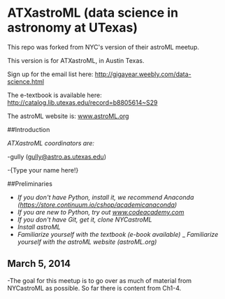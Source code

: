 # ATXastroML (data science in astronomy at UTexas)

This repo was forked from NYC's version of their astroML meetup.

This version is for ATXastroML, in Austin Texas. 

Sign up for the email list here:
http://gigayear.weebly.com/data-science.html

The e-textbook is available here:
http://catalog.lib.utexas.edu/record=b8805614~S29

The astroML website is:
www.astroML.org

##Introduction

_ATXastroML coordinators are:_

 -gully (gully@astro.as.utexas.edu)

 -{Type your name here!}

##Preliminaries

  - _If you don't have Python, install it, we recommend Anaconda (https://store.continuum.io/cshop/academicanaconda)_
  - _If you are new to Python, try out www.codeacademy.com_
  - _If you don't have Git, get it, clone NYCastroML_
  - _Install astroML_
  - _Familiarize yourself with the textbook (e-book available)_
  _ _Familiarize yourself with the astroML website (astroML.org)_

## March 5, 2014

  -The goal for this meetup is to go over as much of material from NYCastroML as possible.  So far there is content from Ch1-4.

